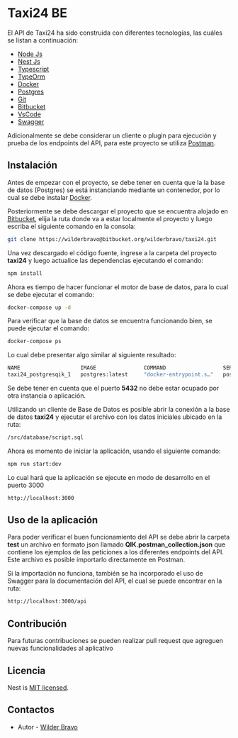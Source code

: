 # Taxi24 BE

El API de Taxi24 ha sido construida con diferentes tecnologías, las cuáles se listan a continuación:

- [Node Js](https://nodejs.org/en)
- [Nest Js](https://nestjs.com/)
- [Typescript](https://www.typescriptlang.org/)
- [TypeOrm](https://typeorm.io/)
- [Docker](https://www.docker.com/)
- [Postgres](https://www.postgresql.org/)
- [Git](https://git-scm.com/)
- [Bitbucket](https://bitbucket.org/)
- [VsCode](https://code.visualstudio.com/)
- [Swagger](https://swagger.io/)

Adicionalmente se debe considerar un  cliente o plugin para ejecución y prueba de los endpoints del API, para este proyecto se utiliza [Postman](https://www.postman.com/).

## Instalación

Antes de empezar con el proyecto, se debe tener en cuenta que la la base de datos (Postgres) se está instanciando mediante un contenedor, por lo cual se debe instalar  [Docker](https://docs.docker.com/engine/install/).

Posteriormente se debe descargar el proyecto que se encuentra alojado en [Bitbucket](https://bitbucket.org/), elija la ruta donde va a estar localmente el proyecto y luego escriba el siguiente comando en la consola:

```bash
git clone https://wilderbravo@bitbucket.org/wilderbravo/taxi24.git
```

Una vez descargado el código fuente, ingrese a la carpeta del proyecto **taxi24** y luego actualice las dependencias ejecutando el comando:

```bash
npm install
```
Ahora es tiempo de hacer funcionar el motor de base de datos, para lo cual se debe ejecutar el comando:

```bash
docker-compose up -d
```
Para verificar que la base de datos se encuentra funcionando bien, se puede ejecutar el comando:
```bash
docker-compose ps
``` 
Lo cual debe presentar algo similar al siguiente resultado:
```bash
NAME                   IMAGE               COMMAND                  SERVICE             CREATED             STATUS              PORTS
taxi24_postgresqik_1   postgres:latest     "docker-entrypoint.s…"   postgresqik         4 days ago          Up 37 minutes       0.0.0.0:5432->5432/tcp
``` 
Se debe tener en cuenta que el puerto **5432** no debe estar ocupado por otra instancia o aplicación.

Utilizando un cliente de Base de Datos es posible abrir la conexión a la base de datos **taxi24** y ejecutar el archivo con los datos iniciales ubicado en la ruta:
```bash
/src/database/script.sql
``` 

Ahora es momento de iniciar la aplicación, usando el siguiente comando:

```bash
npm run start:dev
``` 
Lo cual hará que la aplicación se ejecute en modo de desarrollo en el puerto 3000

```bash
http://localhost:3000
``` 

## Uso de la aplicación
Para poder verificar el buen funcionamiento del API se debe abrir la carpeta **test** un archivo en formato json llamado **QIK.postman_collection.json** que contiene los ejemplos de las peticiones a los diferentes endpoints del API. Este archivo es posible importarlo directamente en Postman. 

Si la importación no funciona, también se ha incorporado el uso de Swagger para la documentación del API, el cual se puede encontrar en la ruta:

```bash
http://localhost:3000/api
```

## Contribución

Para futuras contribuciones se pueden realizar pull request que agreguen nuevas funcionalidades al aplicativo

## Licencia

Nest is [MIT licensed](https://choosealicense.com/licenses/mit/).

## Contactos

- Autor - [Wilder Bravo](https://www.linkedin.com/in/wilderbravoc/)


